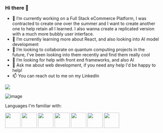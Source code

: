 ### Hi there 👋

<!--
**rodneyddd/rodneyddd** is a ✨ _special_ ✨ repository because its `README.md` (this file) appears on your GitHub profile.

Here are some ideas to get you started:

-->

- 🔭 I’m currently working on a Full Stack eCommerce Platform, I was contracted to create one over the summer and I want to create another one to help retain all I learned. I also wanna create a replicated version with a much more bubbly user interface.
- 🌱 I’m currently learning more about React, and also looking into AI model development
- 👯 I’m looking to collaborate on quantum computing projects in the future, I've been looking into them recently and find them really cool
- 🤔 I’m looking for help with front end frameworks, and also AI
- 💬 Ask me about web development, if you need any help I'd be happy to help!
- 📫 You can reach out to me on my LinkedIn
  
[![](https://img.shields.io/badge/linkedin-%230077B5.svg?style=for-the-badge&logo=linkedin)](https://www.linkedin.com/in/rodneydaniel/)


![image](https://github.com/rodneyddd/rodneyddd/assets/92963522/09c08e7b-40d1-4a3b-9a83-98ba7c238642)




Languages I'm familiar with:





<img height=50 src="https://cdn.jsdelivr.net/gh/devicons/devicon/icons/python/python-original.svg"/>
<img height=50 src="https://cdn.jsdelivr.net/gh/devicons/devicon/icons/java/java-original.svg"/>
<img height=50 src="https://cdn.jsdelivr.net/gh/devicons/devicon/icons/html5/html5-original.svg" />
<img height=50 src="https://cdn.jsdelivr.net/gh/devicons/devicon/icons/css3/css3-original.svg" />
<img height=50 src="https://cdn.jsdelivr.net/gh/devicons/devicon/icons/react/react-original.svg" />
<img height=50 src="https://cdn.jsdelivr.net/gh/devicons/devicon/icons/git/git-plain.svg"/>
<img height=50 src="https://cdn.jsdelivr.net/gh/devicons/devicon/icons/github/github-original.svg"/>


